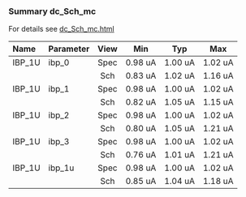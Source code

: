 ### Summary dc_Sch_mc

For details see <a href='dc_Sch_mc.html'>dc_Sch_mc.html</a>

|**Name**|**Parameter**|**View**|**Min** | **Typ** | **Max**|
|:---|:---|:---:|:---:|:---:|:---:|
|IBP_1U|ibp\_0 | Spec | 0.98 uA | 1.00 uA | 1.02 uA |
| | | Sch|0.83 uA | 1.02 uA | 1.16 uA |
|IBP_1U|ibp\_1 | Spec | 0.98 uA | 1.00 uA | 1.02 uA |
| | | Sch|0.82 uA | 1.05 uA | 1.15 uA |
|IBP_1U|ibp\_2 | Spec | 0.98 uA | 1.00 uA | 1.02 uA |
| | | Sch|0.80 uA | 1.05 uA | 1.21 uA |
|IBP_1U|ibp\_3 | Spec | 0.98 uA | 1.00 uA | 1.02 uA |
| | | Sch|0.76 uA | 1.01 uA | 1.21 uA |
|IBP_1U|ibp\_1u | Spec | 0.98 uA | 1.00 uA | 1.02 uA |
| | | Sch|0.85 uA | 1.04 uA | 1.18 uA |
